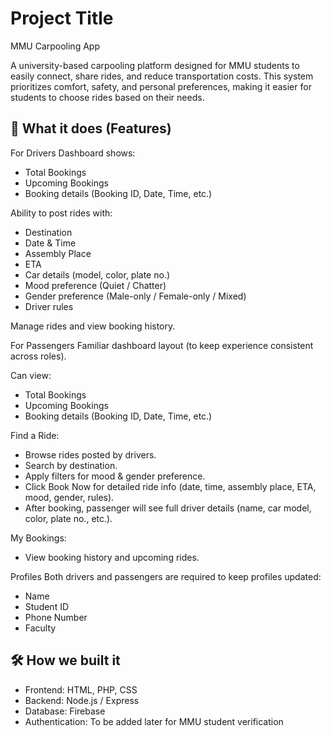 # Project Title
MMU Carpooling App

A university-based carpooling platform designed for MMU students to easily connect, share rides, and reduce transportation costs. This system prioritizes comfort, safety, and personal preferences, making it easier for students to choose rides based on their needs.

## 🚀 What it does (Features)
For Drivers
Dashboard shows:
- Total Bookings
- Upcoming Bookings
- Booking details (Booking ID, Date, Time, etc.)

Ability to post rides with:
- Destination
- Date & Time
- Assembly Place
- ETA
- Car details (model, color, plate no.)
- Mood preference (Quiet / Chatter)
- Gender preference (Male-only / Female-only / Mixed)
- Driver rules

Manage rides and view booking history.

For Passengers
Familiar dashboard layout (to keep experience consistent across roles).

Can view:
- Total Bookings
- Upcoming Bookings
- Booking details (Booking ID, Date, Time, etc.)

Find a Ride:
- Browse rides posted by drivers.
- Search by destination.
- Apply filters for mood & gender preference.
- Click Book Now for detailed ride info (date, time, assembly place, ETA, mood, gender, rules).
- After booking, passenger will see full driver details (name, car model, color, plate no., etc.).

My Bookings:
- View booking history and upcoming rides.

Profiles
Both drivers and passengers are required to keep profiles updated:
- Name
- Student ID
- Phone Number
- Faculty

## 🛠 How we built it
- Frontend: HTML, PHP, CSS
- Backend: Node.js / Express
- Database: Firebase
- Authentication: To be added later for MMU student verification


